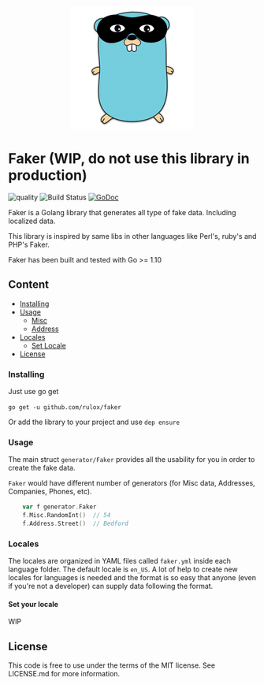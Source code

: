 
<p align="center"><img src="doc/faker_logo.png" width="250"></p>

# Faker (WIP, do not use this library in production)
![quality](https://sonarcloud.io/api/project_badges/measure?project=faker_key&metric=alert_status)
![Build Status](https://travis-ci.org/Rulox/faker.svg?branch=master)
[![GoDoc](https://godoc.org/github.com/Rulox/faker?status.svg)](https://godoc.org/github.com/Rulox/faker)

Faker is a Golang library that generates all type of fake data. Including localized data.

This library is inspired by same libs in other languages like Perl's, ruby's and PHP's Faker.

Faker has been built and tested with Go >= 1.10

## Content
- [Installing](#installing)
- [Usage](#usage)
    - [Misc](doc/misc.md)
    - [Address](doc/address.md)
- [Locales](#locales)
    - [Set Locale](#set-your-locale)
- [License](#license)

### Installing
Just use go get

`go get -u github.com/rulox/faker`

Or add the library to your project and use `dep ensure`

### Usage
The main struct `generator/Faker` provides all the usability for you in order to create the fake data.

`Faker` would have different number of generators (for Misc data, Addresses, Companies, Phones, etc). 

```go
    var f generator.Faker
    f.Misc.RandomInt()  // 54
    f.Address.Street()  // Bedford 
``` 
### Locales
The locales are organized in YAML files called `faker.yml` inside each language folder.
The default locale is `en_US`. A lot of help to create new locales for languages is needed
and the format is so easy that anyone (even if you're not a developer) can supply data
following the format.

#### Set your locale
WIP
 
 
## License
This code is free to use under the terms of the MIT license. See LICENSE.md for more information.